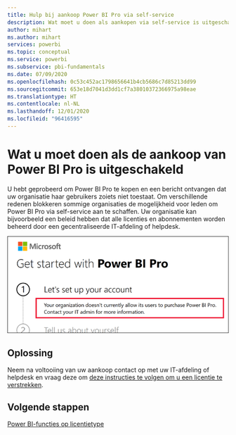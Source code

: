 ```yaml
---
title: Hulp bij aankoop Power BI Pro via self-service
description: Wat moet u doen als aankopen via self-service is uitgeschakeld. Kan geen Power BI Pro aanschaffen voor de Power BI-service.
author: mihart
ms.author: mihart
services: powerbi
ms.topic: conceptual
ms.service: powerbi
ms.subservice: pbi-fundamentals
ms.date: 07/09/2020
ms.openlocfilehash: 0c53c452ac1798656641b4cb5686c7d85213dd99
ms.sourcegitcommit: 653e18d7041d3dd1cf7a38010372366975a98eae
ms.translationtype: HT
ms.contentlocale: nl-NL
ms.lasthandoff: 12/01/2020
ms.locfileid: "96416595"
---
```

# <a name="what-to-do-if-purchasing-power-bi-pro-is-disabled"></a>Wat u moet doen als de aankoop van Power BI Pro is uitgeschakeld

U hebt geprobeerd om Power BI Pro te kopen en een bericht ontvangen dat uw organisatie haar gebruikers zoiets niet toestaat. Om verschillende redenen blokkeren sommige organisaties de mogelijkheid voor leden om Power BI Pro via self-service aan te schaffen.  Uw organisatie kan bijvoorbeeld een beleid hebben dat alle licenties en abonnementen worden beheerd door een gecentraliseerde IT-afdeling of helpdesk. 

![schermopname van een foutbericht na selectie van Uw account instellen](media/service-self-service-purchase-help/power-bi-error.png)

## <a name="solution"></a>Oplossing
Neem na voltooiing van uw aankoop contact op met uw IT-afdeling of helpdesk en vraag deze om [deze instructies te volgen om u een licentie te verstrekken](../admin/service-admin-manage-licenses.md).

## <a name="next-steps"></a>Volgende stappen
[Power BI-functies op licentietype](service-features-license-type.md)